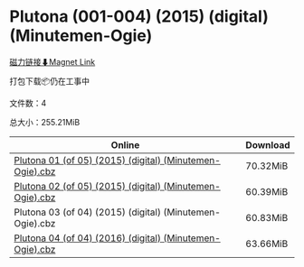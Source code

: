 # Plutona (001-004) (2015) (digital) (Minutemen-Ogie)

[磁力链接⬇Magnet Link](magnet:?xt=urn:btih:f470454d5ee0f11069051fc9fa59941786d230db&dn=Plutona%20%28001-004%29%20%282015%29%20%28digital%29%20%28Minutemen-Ogie%29)

打包下载📦仍在工事中

文件数：4

总大小：255.21MiB

Online | Download
--- | ---
[Plutona 01 (of 05) (2015) (digital) (Minutemen-Ogie).cbz](https://github.com/alicewish/markdown/blob/master/comic/Plutona-01-of-05-2015-digital-Minutemen-Ogie-cbz.md) | 70.32MiB
[Plutona 02 (of 05) (2015) (digital) (Minutemen-Ogie).cbz](https://github.com/alicewish/markdown/blob/master/comic/Plutona-02-of-05-2015-digital-Minutemen-Ogie-cbz.md) | 60.39MiB
Plutona 03 (of 04) (2015) (digital) (Minutemen-Ogie).cbz | 60.83MiB
[Plutona 04 (of 04) (2016) (digital) (Minutemen-Ogie).cbz](https://github.com/alicewish/markdown/blob/master/comic/Plutona-04-of-04-2016-digital-Minutemen-Ogie-cbz.md) | 63.66MiB